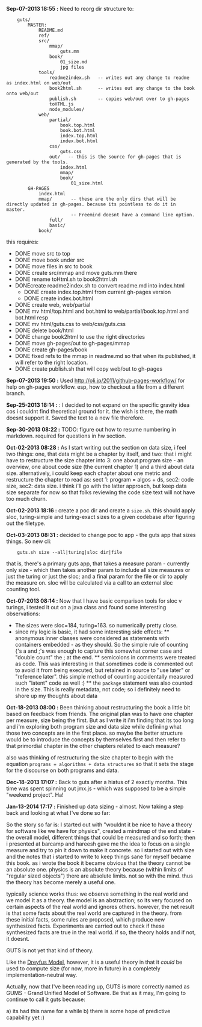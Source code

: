 **Sep-07-2013 18:55 :** Need to reorg dir structure to:

		guts/
			MASTER:
				README.md
				ref/
				src/
					mmap/
						guts.mm
					book/
						01_size.md
						jpg files
				tools/
					readme2index.sh   -- writes out any change to readme as index.html on web/out
					book2html.sh      -- writes out any change to the book onto web/out
					publish.sh        -- copies web/out over to gh-pages
					toHTML.js
					node_modules/				
				web/
					partial/
						book.top.html
						book.bot.html
						index.top.html
						index.bot.html
					css/
						guts.css
					out/   -- this is the source for gh-pages that is generated by the tools.
						index.html
						mmap/
						book/
							01_size.html
			GH-PAGES
				index.html
				mmap/       -- these are the only dirs that will be directly updated in gh-pages. because its pointless to do it in master. 
					        -- Freemind doesnt have a command line option.
					full/
					basic/
				book/

this requires:

* DONE move src to top
* DONE move book under src
* DONE move files in src to book
* DONE create src/mmap and move guts.mm there
* DONE rename toHtml.sh to book2html.sh
* DONEcreate readme2index.sh to convert readme.md into index.html
	- DONE create index.top.html from current gh-pages version
	- DONE create index.bot.html
* DONE create web, web/partial
* DONE mv html/top.html and bot.html to web/partial/book.top.html and bot.html resp
* DONE mv html/guts.css to web/css/guts.css
* DONE delete book/html
* DONE change book2html to use the right directories
* DONE move gh-pages/out to gh-pages/mmap
* DONE create gh-pages/book
* DONE fixed refs to the mmap in readme.md so that when its published, it will refer to the right location.
* DONE create publish.sh that will copy web/out to gh-pages

**Sep-07-2013 19:50 :** Used http://oli.jp/2011/github-pages-workflow/ for help on gh-pages workflow. esp, how to checkout a file from a different branch.

**Sep-25-2013 18:14 :** : I decided to not expand on the specific gravity idea cos i couldnt find theoretical ground for it. the wish is there, the math doesnt support it. Saved the text to a new file therefore.

**Sep-30-2013 08:22 :** TODO: figure out how to resume numbering in markdown. required for questions in hw section.

**Oct-02-2013 08:28 :** As I start writing out the section on data size, i feel two things: one, that data might be a chapter by itself, and two: that i might have to restructure the size chapter into 3: one about program size - an overview, one about code size (the current chapter 1) and a third about data size. alternatively, i could keep each chapter about one metric and restructure the chapter to read as: sect 1: program = algos + ds, sec2: code size, sec2: data size. i think i'll go with the latter approach, but keep data size separate for now so that folks reviewing the code size text will not have too much churn.

**Oct-02-2013 18:16 :** create a poc dir and create a `size.sh`. this should apply sloc, turing-simple and turing-exact sizes to a given codebase after figuring out the filetype.

**Oct-03-2013 08:31 :**  decided to change poc to app - the guts app that sizes things. So new cli:

		guts.sh size --all|turing|sloc dir|file

that is, there's a primary guts app, that takes a measure param - currently only size - which then takes another param to include all size measures or just the turing or just the sloc; and a final param for the file or dir to apply the measure on. sloc will be calculated via a call to an external sloc counting tool.

**Oct-07-2013 08:14 :** Now that I have basic comparison tools for sloc v turings, i tested it out on a java class and found some interesting observations:

* The sizes were sloc=184, turing=163. so numerically pretty close.
* since my logic is basic, it had some interesting side effects:
** anonymous inner classes were considered as statements with containers embedded - as they should. So the simple rule of counting {'s a and ;'s was enough to capture this somewhat corner case and "double count" the ; at the end.
** semicolons in comments were treated as code. This was interesting in that sometimes code is commented out to avoid it from being executed, but retained in source to "use later" or "reference later". this simple method of counting accidentally measured such "latent" code as well :)
** the `package` statement was also counted in the size. This is really metadata, not code; so i definitely need to shore up my thoughts about data

**Oct-18-2013 08:00 :** Been thinking about restructuring the book a little bit based on feedback from friends. The original plan was to have one chapter per measure, size being the first. But as I write it i'm finding that its too long and i'm exploring both program size and data size while definiing what those two concepts are in the first place. so maybe the better structure would be to introduce the concepts by themselves first and then refer to that primordial chapter in the other chapters related to each measure?

also was thinking of restructuring the size chapter to begin with the equation `programs = algorithms + data structures` so that it sets the stage for the discourse on both programs and data.

**Dec-18-2013 17:07 :** Back to guts after a hiatus of 2 exactly months. This time was spent spinning out jmx.js - which was supposed to be a simple "weekend project". Ha!

**Jan-13-2014 17:17 :** Finished up data sizing - almost. Now taking a step back and looking at what I've done so far:

So the story so far is: I started out with "wouldnt it be nice to have a theory for software like we have for physics", created a mindmap of the end state - the overall model, different things that could be measured and so forth; then i presented at barcamp and hareesh gave me the idea to focus on a single measure and try to pin it down to make it concrete. so i started out with size and the notes that i started to write to keep things sane for myself became this book. as i wrote the book it became obvious that the theory cannot be an absolute one. physics is an absolute theory because (within limits of "regular sized objects") there are absolute limits. not so with the mind. thus the theory has become merely a useful one.

typically science works thus: we observe something in the real world and we model it as a theory. the model is an abstraction; so its very focused on certain aspects of the real world and ignores others. however, the net result is that some facts about the real world are captured in the theory. from these initial facts, some rules are proposed, which produce new synthesized facts. Experiments are carried out to check if these synthesized facts are true in the real world. if so, the theory holds and if not, it doesnt.

GUTS is not yet that kind of theory. 

Like the [Dreyfus Model](http://en.wikipedia.org/wiki/Dreyfus_model_of_skill_acquisition), however, it is a useful theory in that it *could* be used to compute size (for now, more in future) in a completely implementation-neutral way.

Actually, now that I've been reading up, GUTS is more correctly named as GUMS - Grand Unified Model of Software. Be that as it may, I'm going to continue to call it guts because:

a) its had this name for a while
b) there is some hope of predictive capability yet :)

